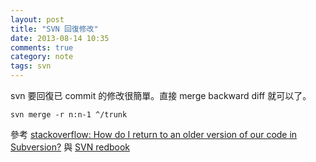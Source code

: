 ```yaml
---
layout: post
title: "SVN 回復修改"
date: 2013-08-14 10:35
comments: true
category: note
tags: svn
---
```


svn 要回復已 commit 的修改很簡單。直接 merge backward diff 就可以了。

```
svn merge -r n:n-1 ^/trunk
```

參考 [stackoverflow: How do I return to an older version of our code in Subversion?][1] 與 [SVN redbook][2]

[1]: http://stackoverflow.com/questions/814433/how-do-i-return-to-an-older-version-of-our-code-in-subversion
[2]: http://svnbook.red-bean.com/en/1.2/svn.branchmerge.commonuses.html#svn.branchmerge.commonuses.undo
